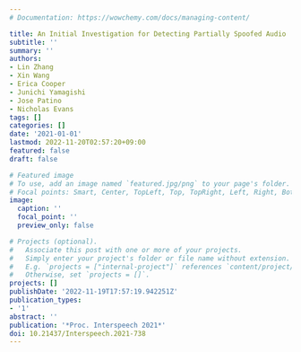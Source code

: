 ```yaml
---
# Documentation: https://wowchemy.com/docs/managing-content/

title: An Initial Investigation for Detecting Partially Spoofed Audio
subtitle: ''
summary: ''
authors:
- Lin Zhang
- Xin Wang
- Erica Cooper
- Junichi Yamagishi
- Jose Patino
- Nicholas Evans
tags: []
categories: []
date: '2021-01-01'
lastmod: 2022-11-20T02:57:20+09:00
featured: false
draft: false

# Featured image
# To use, add an image named `featured.jpg/png` to your page's folder.
# Focal points: Smart, Center, TopLeft, Top, TopRight, Left, Right, BottomLeft, Bottom, BottomRight.
image:
  caption: ''
  focal_point: ''
  preview_only: false

# Projects (optional).
#   Associate this post with one or more of your projects.
#   Simply enter your project's folder or file name without extension.
#   E.g. `projects = ["internal-project"]` references `content/project/deep-learning/index.md`.
#   Otherwise, set `projects = []`.
projects: []
publishDate: '2022-11-19T17:57:19.942251Z'
publication_types:
- '1'
abstract: ''
publication: '*Proc. Interspeech 2021*'
doi: 10.21437/Interspeech.2021-738
---
```

